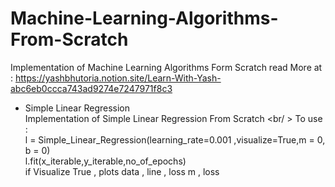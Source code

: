 # Machine-Learning-Algorithms-From-Scratch
Implementation of Machine Learning Algorithms Form Scratch
read More at :
https://yashbhutoria.notion.site/Learn-With-Yash-abc6eb0ccca743ad9274e7247971f8c3

- Simple Linear Regression <br />
    Implementation of Simple Linear Regression From Scratch <br/ >
    To use : <br />
    l = Simple_Linear_Regression(learning_rate=0.001 ,visualize=True,m = 0, b = 0) <br />
    l.fit(x_iterable,y_iterable,no_of_epochs) <br />
    if Visualize True , plots data , line , loss m , loss <br />
    